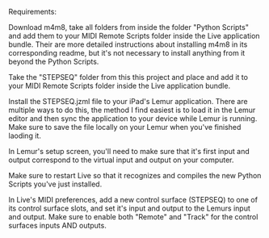 Requirements:

Download m4m8, take all folders from inside the folder "Python Scripts" and add
them to your MIDI Remote Scripts folder inside the Live application bundle.  Their
are more detailed instructions about installing m4m8 in its corresponding readme, but
it's not necessary to install anything from it beyond the Python Scripts.

Take the "STEPSEQ" folder from this this project and place and add
it to your MIDI Remote Scripts folder inside the Live application bundle.

Install the STEPSEQ.jzml file to your iPad's Lemur application.  There are multiple
ways to do this, the method I find easiest is to load it in the Lemur editor and then
sync the application to your device while Lemur is running.  Make sure to save the file
locally on your Lemur when you've finished laoding it.

In Lemur's setup screen, you'll need to make sure that it's first input and output
correspond to the virtual input and output on your computer.  

Make sure to restart Live so that it recognizes and compiles the new Python Scripts
you've just installed.

In Live's MIDI preferences, add a new control surface (STEPSEQ) to one of its control
surface slots, and set it's input and output to the Lemurs input and output.  Make
sure to enable both "Remote" and "Track" for the control surfaces inputs AND outputs.
